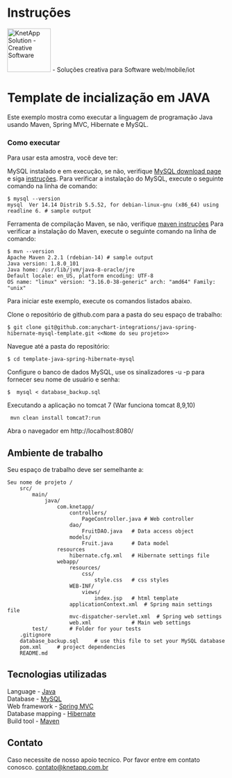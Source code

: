 # Instruções
[<img src="https://knetapp.com.br/assets/images/logo/logo.png" width="100px" alt="KnetApp Solution - Creative Software">](https://www.knetapp.com.br) - Soluções creativa para Software web/mobile/iot
# Template de incialização em JAVA

Este exemplo mostra como executar a linguagem de programação Java usando Maven, Spring MVC, Hibernate e MySQL.

### Como executar
Para usar esta amostra, você deve ter:

MySQL instalado e em execução, se não, verifique [MySQL download page](https://dev.mysql.com/downloads/installer/) e siga [instruções](http://dev.mysql.com/doc/refman/5.7/en/installing.html).
Para verificar a instalação do MySQL, execute o seguinte comando na linha de comando:
```
$ mysql --version
mysql  Ver 14.14 Distrib 5.5.52, for debian-linux-gnu (x86_64) using readline 6. # sample output
```
Ferramenta de compilação Maven, se não, verifique [maven instruções](https://maven.apache.org/install.html)
Para verificar a instalação do Maven, execute o seguinte comando na linha de comando:
```
$ mvn --version
Apache Maven 2.2.1 (rdebian-14) # sample output
Java version: 1.8.0_101
Java home: /usr/lib/jvm/java-8-oracle/jre
Default locale: en_US, platform encoding: UTF-8
OS name: "linux" version: "3.16.0-38-generic" arch: "amd64" Family: "unix"
```
Para iniciar este exemplo, execute os comandos listados abaixo.

Clone o repositório de github.com para a pasta do seu espaço de trabalho:

```
$ git clone git@github.com:anychart-integrations/java-spring-hibernate-mysql-template.git <<Nome do seu projeto>>
```

Navegue até a pasta do repositório:
```
$ cd template-java-spring-hibernate-mysql
```

Configure o banco de dados MySQL, use os sinalizadores -u -p para fornecer seu nome de usuário e senha:
```
$  mysql < database_backup.sql
```

Executando a aplicação no tomcat 7 (War funciona tomcat 8,9,10)
```
 mvn clean install tomcat7:run
```
Abra o navegador em http://localhost:8080/

## Ambiente de trabalho
Seu espaço de trabalho deve ser semelhante a:
```
Seu nome de projeto /
    src/
        main/
            java/
                com.knetapp/
                    controllers/
                        PageController.java # Web controller
                    dao/
                        FruitDAO.java   # Data access object
                    models/
                        Fruit.java      # Data model
                resources
                    hibernate.cfg.xml   # Hibernate settings file
                webapp/
                    resources/
                        css/
                            style.css   # css styles
                    WEB-INF/
                        views/
                            index.jsp   # html template
                    applicationContext.xml  # Spring main settings file
                    mvc-dispatcher-servlet.xml  # Spring web settings
                    web.xml             # Main web settings
        test/       # Folder for your tests
    .gitignore
    database_backup.sql     # use this file to set your MySQL database
    pom.xml     # project dependencies
    README.md
```

## Tecnologias utilizadas 
Language            - [Java](https://java.com)<br />
Database            - [MySQL](https://www.mysql.com/)<br />
Web framework       - [Spring MVC](http://docs.spring.io/spring/docs/current/spring-framework-reference/html/mvc.html)<br />
Database mapping    - [Hibernate](http://hibernate.org/)<br />
Build tool          - [Maven](https://maven.apache.org/)

## Contato 
Caso necessite de nosso apoio tecnico. Por favor entre em contato conosco. <contato@knetapp.com.br>
